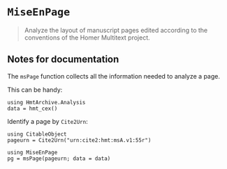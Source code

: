 # `MiseEnPage`

> Analyze the layout of manuscript pages edited according to the conventions of the Homer Multitext project.



## Notes for documentation

The `msPage` function collects all the information needed to analyze a page.

This can be handy:

```@example intro
using HmtArchive.Analysis
data = hmt_cex()
```

Identify a page by `Cite2Urn`:
```@example intro
using CitableObject
pageurn = Cite2Urn("urn:cite2:hmt:msA.v1:55r")
```

```@example intro
using MiseEnPage
pg = msPage(pageurn; data = data)
```
